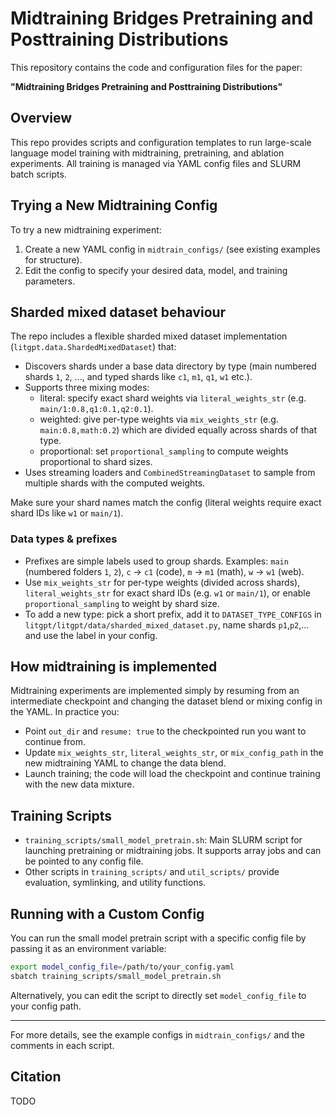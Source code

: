 # Midtraining Bridges Pretraining and Posttraining Distributions

This repository contains the code and configuration files for the paper:

**"Midtraining Bridges Pretraining and Posttraining Distributions"**

## Overview
This repo provides scripts and configuration templates to run large-scale language model training with midtraining, pretraining, and ablation experiments. All training is managed via YAML config files and SLURM batch scripts.

## Trying a New Midtraining Config
To try a new midtraining experiment:
1. Create a new YAML config in `midtrain_configs/` (see existing examples for structure).
2. Edit the config to specify your desired data, model, and training parameters.

## Sharded mixed dataset behaviour
The repo includes a flexible sharded mixed dataset implementation (`litgpt.data.ShardedMixedDataset`) that:

- Discovers shards under a base data directory by type (main numbered shards `1`, `2`, ..., and typed shards like `c1`, `m1`, `q1`, `w1` etc.).
- Supports three mixing modes:
	- literal: specify exact shard weights via `literal_weights_str` (e.g. `main/1:0.8,q1:0.1,q2:0.1`).
	- weighted: give per-type weights via `mix_weights_str` (e.g. `main:0.8,math:0.2`) which are divided equally across shards of that type.
	- proportional: set `proportional_sampling` to compute weights proportional to shard sizes.
- Uses streaming loaders and `CombinedStreamingDataset` to sample from multiple shards with the computed weights.

Make sure your shard names match the config (literal weights require exact shard IDs like `w1` or `main/1`).

### Data types & prefixes

- Prefixes are simple labels used to group shards. Examples: `main` (numbered folders `1`, `2`), `c` → `c1` (code), `m` → `m1` (math), `w` → `w1` (web).
- Use `mix_weights_str` for per-type weights (divided across shards), `literal_weights_str` for exact shard IDs (e.g. `w1` or `main/1`), or enable `proportional_sampling` to weight by shard size.
- To add a new type: pick a short prefix, add it to `DATASET_TYPE_CONFIGS` in `litgpt/litgpt/data/sharded_mixed_dataset.py`, name shards `p1`,`p2`,... and use the label in your config.

## How midtraining is implemented
Midtraining experiments are implemented simply by resuming from an intermediate checkpoint and changing the dataset blend or mixing config in the YAML. In practice you:

- Point `out_dir` and `resume: true` to the checkpointed run you want to continue from.
- Update `mix_weights_str`, `literal_weights_str`, or `mix_config_path` in the new midtraining YAML to change the data blend.
- Launch training; the code will load the checkpoint and continue training with the new data mixture.


## Training Scripts
- `training_scripts/small_model_pretrain.sh`: Main SLURM script for launching pretraining or midtraining jobs. It supports array jobs and can be pointed to any config file.
- Other scripts in `training_scripts/` and `util_scripts/` provide evaluation, symlinking, and utility functions.

## Running with a Custom Config
You can run the small model pretrain script with a specific config file by passing it as an environment variable:

```bash
export model_config_file=/path/to/your_config.yaml
sbatch training_scripts/small_model_pretrain.sh
```

Alternatively, you can edit the script to directly set `model_config_file` to your config path.

---
For more details, see the example configs in `midtrain_configs/` and the comments in each script.

## Citation 
 
TODO

